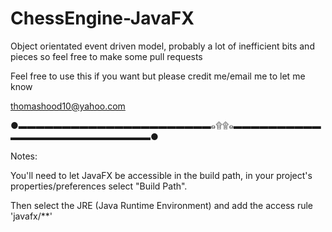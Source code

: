 # ChessEngine-JavaFX

Object orientated event driven model, probably a lot of inefficient bits and pieces so feel free to make some pull requests

Feel free to use this if you want but please credit me/email me to let me know

thomashood10@yahoo.com

●▬▬▬▬▬▬▬▬▬▬▬▬▬▬▬▬▬▬▬▬▬▬๑۩۩๑▬▬▬▬▬▬▬▬▬▬▬▬▬▬▬▬▬▬▬▬▬▬▬▬▬▬●

Notes:

You'll need to let JavaFX be accessible in the build path, in your project's properties/preferences select "Build Path".

Then select the JRE (Java Runtime Environment) and add the access rule 'javafx/**'
